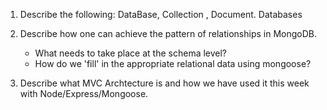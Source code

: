 1. Describe the following: DataBase, Collection , Document.
    Databases 

2. Describe how one can achieve the pattern of relationships in MongoDB. 
   - What needs to take place at the schema level?
   - How do we 'fill' in the appropriate relational data using mongoose?

3. Describe what MVC Archtecture is and how we have used it this week with Node/Express/Mongoose.